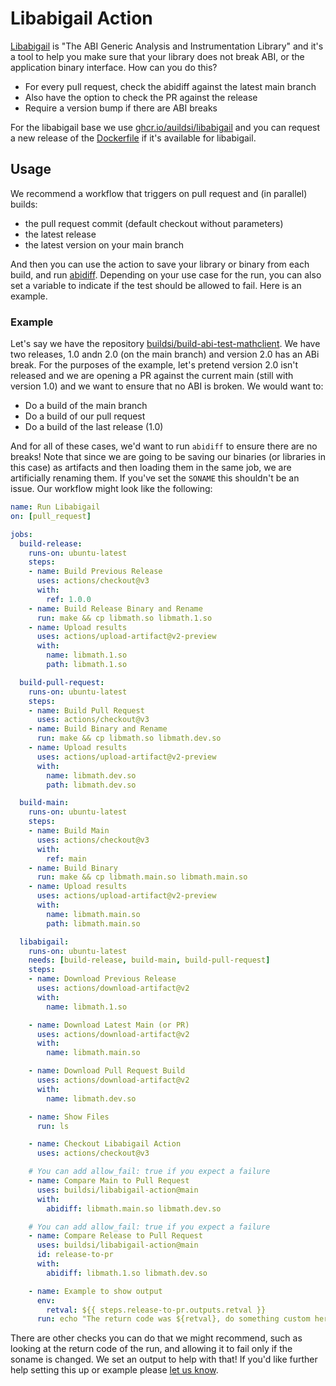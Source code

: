 # Libabigail Action

[Libabigail](https://sourceware.org/libabigail/) is "The ABI Generic Analysis and Instrumentation Library"
and it's a tool to help you make sure that your library does not break ABI, or the application
binary interface. How can you do this?

 - For every pull request, check the abidiff against the latest main branch
 - Also have the option to check the PR against the release
 - Require a version bump if there are ABI breaks
 
 
For the libabigail base we use [ghcr.io/auildsi/libabigail](https://github.com/buildsi/build-abi-containers/pkgs/container/libabigail)
 and you can request a new release of the [Dockerfile](https://github.com/buildsi/build-abi-containers/blob/main/docker/libabigail/Dockerfile)
 if it's available for libabigail.
 
## Usage

We recommend a workflow that triggers on pull request and (in parallel) builds:

 - the pull request commit (default checkout without parameters)
 - the latest release
 - the latest version on your main branch
 
And then you can use the action to save your library or binary from each build, and run [abidiff](https://sourceware.org/libabigail/manual/abidiff.html).
Depending on your use case for the run, you can also set a variable to indicate if
the test should be allowed to fail. Here is an example.

### Example 

Let's say we have the repository [buildsi/build-abi-test-mathclient](https://github.com/buildsi/build-abi-test-mathclient).
We have two releases, 1.0 andn 2.0 (on the main branch) and version 2.0 has an ABi break. For the purposes
of the example, let's pretend version 2.0 isn't released and we are opening a PR against the current main (still with version 1.0)
and we want to ensure that no ABI is broken. We would want to:

 - Do a build of the main branch
 - Do a build of our pull request
 - Do a build of the last release (1.0)

And for all of these cases, we'd want to run `abidiff` to ensure there are no breaks! Note that since
we are going to be saving our binaries (or libraries in this case) as artifacts and then loading them
in the same job, we are artificially renaming them. If you've set the `SONAME` this shouldn't be an issue.
Our workflow might look like the following:

```yaml
name: Run Libabigail
on: [pull_request]

jobs:
  build-release:
    runs-on: ubuntu-latest
    steps:
    - name: Build Previous Release
      uses: actions/checkout@v3
      with:
        ref: 1.0.0
    - name: Build Release Binary and Rename
      run: make && cp libmath.so libmath.1.so
    - name: Upload results
      uses: actions/upload-artifact@v2-preview
      with:
        name: libmath.1.so
        path: libmath.1.so

  build-pull-request:
    runs-on: ubuntu-latest
    steps:
    - name: Build Pull Request
      uses: actions/checkout@v3
    - name: Build Binary and Rename
      run: make && cp libmath.so libmath.dev.so
    - name: Upload results
      uses: actions/upload-artifact@v2-preview
      with:
        name: libmath.dev.so
        path: libmath.dev.so

  build-main:
    runs-on: ubuntu-latest
    steps:
    - name: Build Main
      uses: actions/checkout@v3
      with:
        ref: main
    - name: Build Binary
      run: make && cp libmath.main.so libmath.main.so
    - name: Upload results
      uses: actions/upload-artifact@v2-preview
      with:
        name: libmath.main.so
        path: libmath.main.so

  libabigail:
    runs-on: ubuntu-latest
    needs: [build-release, build-main, build-pull-request]
    steps:
    - name: Download Previous Release
      uses: actions/download-artifact@v2
      with:
        name: libmath.1.so

    - name: Download Latest Main (or PR)
      uses: actions/download-artifact@v2
      with:
        name: libmath.main.so

    - name: Download Pull Request Build
      uses: actions/download-artifact@v2
      with:
        name: libmath.dev.so

    - name: Show Files
      run: ls

    - name: Checkout Libabigail Action
      uses: actions/checkout@v3

    # You can add allow_fail: true if you expect a failure
    - name: Compare Main to Pull Request
      uses: buildsi/libabigail-action@main
      with: 
        abidiff: libmath.main.so libmath.dev.so

    # You can add allow_fail: true if you expect a failure
    - name: Compare Release to Pull Request
      uses: buildsi/libabigail-action@main
      id: release-to-pr
      with: 
        abidiff: libmath.1.so libmath.dev.so

    - name: Example to show output
      env:
        retval: ${{ steps.release-to-pr.outputs.retval }}
      run: echo "The return code was ${retval}, do something custom here"
```

There are other checks you can do that we might recommend, such as looking at the return
code of the run, and allowing it to fail only if the soname is changed. We set an output
to help with that! If you'd like further help setting this up or example please
[let us know](https://github.com/buildsi/libabigail-action/issues).
